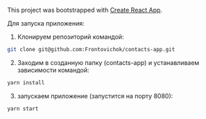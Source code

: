 This project was bootstrapped with [Create React App](https://github.com/facebook/create-react-app).

Для запуска приложения:

1. Клонируем репозиторий командой:

```bash
git clone git@github.com:Frontovichok/contacts-app.git
```

2. Заходим в созданную папку (contacts-app) и устанавливаем зависимости командой:

```bash
yarn install
```

3. запускаем приложение (запустится на порту 8080):

```bash
yarn start
```

